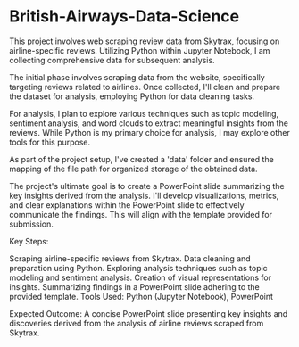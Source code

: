 # British-Airways-Data-Science

This project involves web scraping review data from Skytrax, focusing on airline-specific reviews. Utilizing Python within Jupyter Notebook, I am collecting comprehensive data for subsequent analysis.

The initial phase involves scraping data from the website, specifically targeting reviews related to airlines. Once collected, I'll clean and prepare the dataset for analysis, employing Python for data cleaning tasks.

For analysis, I plan to explore various techniques such as topic modeling, sentiment analysis, and word clouds to extract meaningful insights from the reviews. While Python is my primary choice for analysis, I may explore other tools for this purpose.

As part of the project setup, I've created a 'data' folder and ensured the mapping of the file path for organized storage of the obtained data.

The project's ultimate goal is to create a PowerPoint slide summarizing the key insights derived from the analysis. I'll develop visualizations, metrics, and clear explanations within the PowerPoint slide to effectively communicate the findings. This will align with the template provided for submission.

Key Steps:

Scraping airline-specific reviews from Skytrax.
Data cleaning and preparation using Python.
Exploring analysis techniques such as topic modeling and sentiment analysis.
Creation of visual representations for insights.
Summarizing findings in a PowerPoint slide adhering to the provided template.
Tools Used: Python (Jupyter Notebook), PowerPoint

Expected Outcome: A concise PowerPoint slide presenting key insights and discoveries derived from the analysis of airline reviews scraped from Skytrax.
